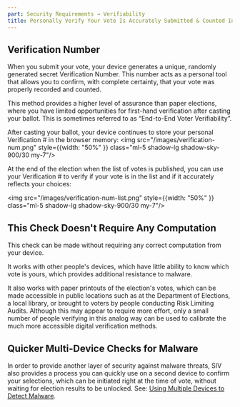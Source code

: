 ```yaml
---
part: Security Requirements → Verifiability
title: Personally Verify Your Vote Is Accurately Submitted & Counted In The Final Tally
---
```


## Verification Number

When you submit your vote, your device generates a unique, randomly generated secret Verification Number. This number acts as a personal tool that allows you to confirm, with complete certainty, that your vote was properly recorded and counted.

This method provides a higher level of assurance than paper elections, where you have limited opportunities for first-hand verification after casting your ballot. This is sometimes referred to as “End-to-End Voter Verifiability”.

After casting your ballot, your device continues to store your personal Verification \# in the browser memory: <img src="/images/verification-num.png" style={{width: "50%" }} class="ml-5 shadow-lg shadow-sky-900/30 my-7"/>

At the end of the election when the list of votes is published, you can use your Verification \# to verify if your vote is in the list and if it accurately reflects your choices:

<img src="/images/verification-num-list.png" style={{width: "50%" }} class="ml-5 shadow-lg shadow-sky-900/30 my-7"/>

## This Check Doesn't Require Any Computation

This check can be made without requiring any correct computation from your device.

It works with other people's devices, which have little ability to know which vote is yours, which provides additional resistance to malware.

It also works with paper printouts of the election's votes, which can be made accessible in public locations such as at the Department of Elections, a local library, or brought to voters by people conducting Risk Limiting Audits. Although this may appear to require more effort, only a small number of people verifying in this analog way can be used to calibrate the much more accessible digital verification methods.

## Quicker Multi-Device Checks for Malware

In order to provide another layer of security against malware threats, SIV also provides a process you can quickly use on a second device to confirm your selections, which can be initiated right at the time of vote, without waiting for election results to be unlocked. See: [Using Multiple Devices to Detect Malware](/verifiability/multiple-devices).

